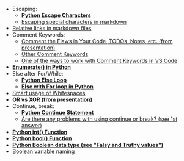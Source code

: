 * Escaping:
  * [**Python Escape Characters**](https://www.w3schools.com/python/gloss_python_escape_characters.asp)
  * [Escaping special characters in markdown](https://tech.saigonist.com/b/code/escaping-special-characters-markdown.html)
* [Relative links in markdown files](https://github.blog/2013-01-31-relative-links-in-markup-files/)
* Comment Keywords:
  * [Comment the Flaws in Your Code, TODOs, Notes, etc. (from presentation)](Files/L09_AORC_comment_the_flaws_in_your_code.png)
  * [Other Comment Keywords](https://stackoverflow.com/questions/9586478/ide-comment-keywords)
  * [One of the ways to work with Comment Keywords in VS Code](https://thomasventurini.com/articles/the-best-way-to-work-with-todos-in-vscode/)
* [**Enumerate() in Python**](https://www.geeksforgeeks.org/enumerate-in-python/)
* Else after For/While:
  * [**Python Else Loop**](https://www.geeksforgeeks.org/python-else-loop/)
  * [**Else with For loop in Python**](https://www.geeksforgeeks.org/using-else-conditional-statement-with-for-loop-in-python/)
* [Smart usage of Whitespaces](https://medium.datadriveninvestor.com/whitespaces-can-reveal-your-coding-skills-and-determine-your-salary-maybe-b5fb5c300cb4)
* [**OR vs XOR (from presentation)**](Files/L09_OR_vs_XOR.py)
* Continue, break:
  * [**Python Continue Statement**](https://www.geeksforgeeks.org/python-continue-statement/)
  * [Are there any problems with using continue or break? (see 1st answer)](https://softwareengineering.stackexchange.com/questions/434124/are-there-any-problems-with-using-continue-or-break)
* [**Python int() Function**](https://www.w3schools.com/python/ref_func_int.asp)
* [**Python bool() Function**](https://www.w3schools.com/python/ref_func_bool.asp)
* [**Python Boolean data type (see "Falsy and Truthy values")**](https://www.pythontutorial.net/python-basics/python-boolean/)
* [Boolean variable naming](https://www.samanthaming.com/tidbits/34-better-boolean-variable-names/)
